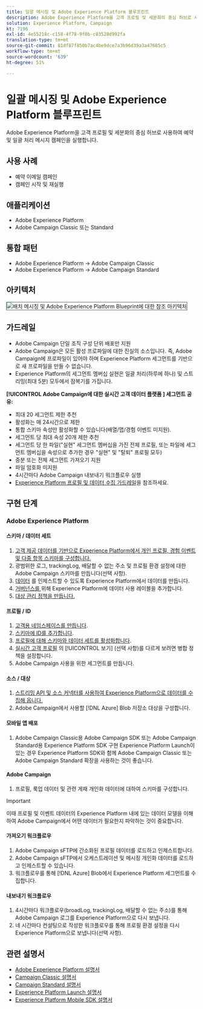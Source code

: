 ```yaml
---
title: 일괄 메시징 및 Adobe Experience Platform 블루프린트
description: Adobe Experience Platform을 고객 프로필 및 세분화의 중심 허브로 사용하여 예약 및 일괄 처리 메시지 캠페인을 실행합니다.
solution: Experience Platform, Campaign
kt: 7196
exl-id: 4e55218c-c158-4f78-9f0b-c03528d992fa
translation-type: tm+mt
source-git-commit: 81df87f850b7ac4be9dce7a3b96d39a3a47685c5
workflow-type: tm+mt
source-wordcount: '639'
ht-degree: 51%

---
```


# 일괄 메시징 및 Adobe Experience Platform 블루프린트

Adobe Experience Platform을 고객 프로필 및 세분화의 중심 허브로 사용하여 예약 및 일괄 처리 메시지 캠페인을 실행합니다.

## 사용 사례

* 예약 이메일 캠페인
* 캠페인 시작 및 재실행

## 애플리케이션

* Adobe Experience Platform
* Adobe Campaign Classic 또는 Standard

## 통합 패턴

* Adobe Experience Platform → Adobe Campaign Classic
* Adobe Experience Platform → Adobe Campaign Standard

## 아키텍처

<img src="assets/aepbatch.svg" alt="배치 메시징 및 Adobe Experience Platform Blueprint에 대한 참조 아키텍처" style="border:1px solid #4a4a4a" />

## 가드레일

* Adobe Campaign 단일 조직 구성 단위 배포만 지원
* Adobe Campaign은 모든 활성 프로파일에 대한 진실의 소스입니다. 즉, Adobe Campaign에 프로파일이 있어야 하며 Experience Platform 세그먼트를 기반으로 새 프로파일을 만들 수 없습니다.
* Experience Platform의 세그먼트 멤버십 실현은 일괄 처리(하루에 하나) 및 스트리밍(최대 5분) 모두에서 잠복기를 가집니다.

**[!UICONTROL Adobe Campaign에 대한 실시간 고객 데이터 플랫폼 ] 세그먼트 공유:**

* 최대 20 세그먼트 제한 추천
* 활성화는 매 24시간으로 제한
* 통합 스키마 속성만 활성화할 수 있습니다(배열/맵/경험 이벤트 미지원).
* 세그먼트 당 최대 속성 20개 제한 추천
* 세그먼트 당 한 파일(&quot;실현&quot; 세그먼트 멤버십을 가진 전체 프로필, 또는 파일에 세그먼트 멤버십을 속성으로 추가한 경우 &quot;실현&quot; 및 &quot;탈퇴&quot; 프로필 모두)
* 증분 또는 전체 세그먼트 가져오기 지원
* 파일 암호화 미지원
* 4시간마다 Adobe Campaign 내보내기 워크플로우 실행
* [Experience Platform 프로필 및 데이터 수집 가드레일](https://experienceleague.adobe.com/docs/experience-platform/profile/guardrails.html?lang=ko)을 참조하세요.

## 구현 단계

### Adobe Experience Platform

#### 스키마 / 데이터 세트

1. [고객 제공 데이터를 기반으로 Experience Platform에서 개인 프로필, 경험 이벤트 및 다중 항목 스키마를 구성합니다.](https://experienceleague.adobe.com/docs/platform-learn/tutorials/schemas/create-a-schema.html)
1. 광범위한 로그, trackingLog, 배달할 수 없는 주소 및 프로필 환경 설정에 대한 Adobe Campaign 스키마를 만듭니다(선택 사항).
1. [데이터](https://experienceleague.adobe.com/docs/platform-learn/tutorials/data-ingestion/create-datasets-and-ingest-data.html) 를 인제스트할 수 있도록 Experience Platform에서 데이터를 만듭니다.
1. [거버넌스를 ](https://experienceleague.adobe.com/docs/platform-learn/tutorials/data-governance/classify-data-using-governance-labels.html) 위해 Experience Platform에 데이터 사용 레이블을 추가합니다.
1. [대상 관리 정책을 만듭니다.](https://experienceleague.adobe.com/docs/platform-learn/tutorials/data-governance/create-data-usage-policies.html)

#### 프로필 / ID

1. [고객용 네임스페이스를 만듭니다](https://experienceleague.adobe.com/docs/platform-learn/tutorials/identities/label-ingest-and-verify-identity-data.html).
1. [스키마에 ID를 추가합니다](https://experienceleague.adobe.com/docs/platform-learn/tutorials/identities/label-ingest-and-verify-identity-data.html).
1. [프로필에 대해 스키마와 데이터 세트를 활성화합니다](https://experienceleague.adobe.com/docs/platform-learn/tutorials/profiles/bring-data-into-the-real-time-customer-profile.html).
1. [실시간 고객 프로필](https://experienceleague.adobe.com/docs/platform-learn/tutorials/profiles/create-merge-policies.html) 의  [!UICONTROL 보기] (선택 사항)를 다르게 보려면 병합 정책을 설정합니다.
1. Adobe Campaign 사용을 위한 세그먼트를 만듭니다.

#### 소스 / 대상

1. [스트리밍 API 및 소스 커넥터를 사용하여 Experience Platform으로 데이터를 수집해 옵니다.](https://experienceleague.adobe.com/?recommended=ExperiencePlatform-D-1-2020.1.dataingestion)
1. Adobe Campaign에서 사용할 [!DNL Azure] Blob 저장소 대상을 구성합니다.

#### 모바일 앱 배포

1. Adobe Campaign Classic용 Adobe Campaign SDK 또는 Adobe Campaign Standard용 Experience Platform SDK 구현 Experience Platform Launch이 있는 경우 Experience Platform SDK와 함께 Adobe Campaign Classic 또는 Adobe Campaign Standard 확장을 사용하는 것이 좋습니다.

#### Adobe Campaign

1. 프로필, 룩업 데이터 및 관련 게재 개인화 데이터에 대하여 스키마를 구성합니다.

>[!IMPORTANT]
>
>이때 프로필 및 이벤트 데이터의 Experience Platform 내에 있는 데이터 모델을 이해하여 Adobe Campaign에서 어떤 데이터가 필요한지 파악하는 것이 중요합니다.

#### 가져오기 워크플로우

1. Adobe Campaign sFTP에 간소화된 프로필 데이터를 로드하고 인제스트합니다.
1. Adobe Campaign sFTP에서 오케스트레이션 및 메시징 개인화 데이터를 로드하고 인제스트할 수 있습니다.
1. 워크플로우를 통해 [!DNL Azure] Blob에서 Experience Platform 세그먼트를 수집합니다.

#### 내보내기 워크플로우

1. 4시간마다 워크플로우(broadLog, trackingLog, 배달할 수 없는 주소)를 통해 Adobe Campaign 로그를 Experience Platform으로 다시 보냅니다.
1. 네 시간마다 컨설팅으로 작성한 워크플로우를 통해 프로필 환경 설정을 다시 Experience Platform으로 보냅니다(선택 사항).


## 관련 설명서

* [Adobe Experience Platform 설명서](https://experienceleague.adobe.com/docs/experience-platform.html?lang=ko)
* [Campaign Classic 설명서](https://experienceleague.adobe.com/docs/campaign-classic.html?lang=ko)
* [Campaign Standard 설명서](https://experienceleague.adobe.com/docs/campaign-standard.html?lang=ko)
* [Experience Platform Launch 설명서](https://experienceleague.adobe.com/docs/launch.html?lang=ko)
* [Experience Platform Mobile SDK 설명서](https://experienceleague.adobe.com/docs/mobile.html?lang=ko)
